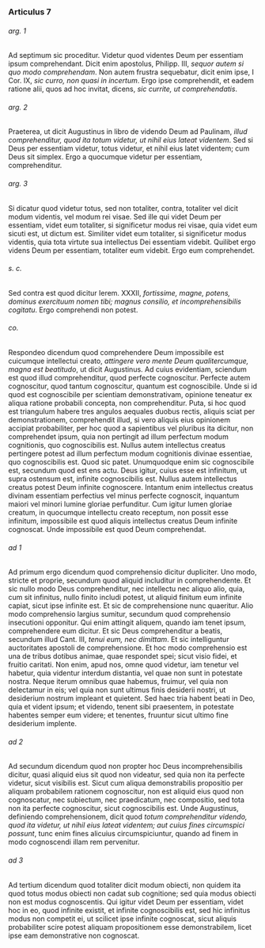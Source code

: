 ### Articulus 7

###### arg. 1
Ad septimum sic proceditur. Videtur quod videntes Deum per essentiam ipsum comprehendant. Dicit enim apostolus, Philipp. III, *sequor autem si quo modo comprehendam*. Non autem frustra sequebatur, dicit enim ipse, I Cor. IX, *sic curro, non quasi in incertum*. Ergo ipse comprehendit, et eadem ratione alii, quos ad hoc invitat, dicens, *sic currite, ut comprehendatis*.

###### arg. 2
Praeterea, ut dicit Augustinus in libro de videndo Deum ad Paulinam, *illud comprehenditur, quod ita totum videtur, ut nihil eius lateat videntem*. Sed si Deus per essentiam videtur, totus videtur, et nihil eius latet videntem; cum Deus sit simplex. Ergo a quocumque videtur per essentiam, comprehenditur.

###### arg. 3
Si dicatur quod videtur totus, sed non totaliter, contra, totaliter vel dicit modum videntis, vel modum rei visae. Sed ille qui videt Deum per essentiam, videt eum totaliter, si significetur modus rei visae, quia videt eum sicuti est, ut dictum est. Similiter videt eum totaliter, si significetur modus videntis, quia tota virtute sua intellectus Dei essentiam videbit. Quilibet ergo videns Deum per essentiam, totaliter eum videbit. Ergo eum comprehendet.

###### s. c.
Sed contra est quod dicitur Ierem. XXXII, *fortissime, magne, potens, dominus exercituum nomen tibi; magnus consilio, et incomprehensibilis cogitatu*. Ergo comprehendi non potest.

###### co.
Respondeo dicendum quod comprehendere Deum impossibile est cuicumque intellectui creato, *attingere vero mente Deum qualitercumque, magna est beatitudo*, ut dicit Augustinus. Ad cuius evidentiam, sciendum est quod illud comprehenditur, quod perfecte cognoscitur. Perfecte autem cognoscitur, quod tantum cognoscitur, quantum est cognoscibile. Unde si id quod est cognoscibile per scientiam demonstrativam, opinione teneatur ex aliqua ratione probabili concepta, non comprehenditur. Puta, si hoc quod est triangulum habere tres angulos aequales duobus rectis, aliquis sciat per demonstrationem, comprehendit illud, si vero aliquis eius opinionem accipiat probabiliter, per hoc quod a sapientibus vel pluribus ita dicitur, non comprehendet ipsum, quia non pertingit ad illum perfectum modum cognitionis, quo cognoscibilis est. Nullus autem intellectus creatus pertingere potest ad illum perfectum modum cognitionis divinae essentiae, quo cognoscibilis est. Quod sic patet. Unumquodque enim sic cognoscibile est, secundum quod est ens actu. Deus igitur, cuius esse est infinitum, ut supra ostensum est, infinite cognoscibilis est. Nullus autem intellectus creatus potest Deum infinite cognoscere. Intantum enim intellectus creatus divinam essentiam perfectius vel minus perfecte cognoscit, inquantum maiori vel minori lumine gloriae perfunditur. Cum igitur lumen gloriae creatum, in quocumque intellectu creato receptum, non possit esse infinitum, impossibile est quod aliquis intellectus creatus Deum infinite cognoscat. Unde impossibile est quod Deum comprehendat.

###### ad 1
Ad primum ergo dicendum quod comprehensio dicitur dupliciter. Uno modo, stricte et proprie, secundum quod aliquid includitur in comprehendente. Et sic nullo modo Deus comprehenditur, nec intellectu nec aliquo alio, quia, cum sit infinitus, nullo finito includi potest, ut aliquid finitum eum infinite capiat, sicut ipse infinite est. Et sic de comprehensione nunc quaeritur. Alio modo comprehensio largius sumitur, secundum quod comprehensio insecutioni opponitur. Qui enim attingit aliquem, quando iam tenet ipsum, comprehendere eum dicitur. Et sic Deus comprehenditur a beatis, secundum illud Cant. III, *tenui eum, nec dimittam*. Et sic intelliguntur auctoritates apostoli de comprehensione. Et hoc modo comprehensio est una de tribus dotibus animae, quae respondet spei; sicut visio fidei, et fruitio caritati. Non enim, apud nos, omne quod videtur, iam tenetur vel habetur, quia videntur interdum distantia, vel quae non sunt in potestate nostra. Neque iterum omnibus quae habemus, fruimur, vel quia non delectamur in eis; vel quia non sunt ultimus finis desiderii nostri, ut desiderium nostrum impleant et quietent. Sed haec tria habent beati in Deo, quia et vident ipsum; et videndo, tenent sibi praesentem, in potestate habentes semper eum videre; et tenentes, fruuntur sicut ultimo fine desiderium implente.

###### ad 2
Ad secundum dicendum quod non propter hoc Deus incomprehensibilis dicitur, quasi aliquid eius sit quod non videatur, sed quia non ita perfecte videtur, sicut visibilis est. Sicut cum aliqua demonstrabilis propositio per aliquam probabilem rationem cognoscitur, non est aliquid eius quod non cognoscatur, nec subiectum, nec praedicatum, nec compositio, sed tota non ita perfecte cognoscitur, sicut cognoscibilis est. Unde Augustinus, definiendo comprehensionem, dicit quod *totum comprehenditur videndo, quod ita videtur, ut nihil eius lateat videntem; aut cuius fines circumspici possunt*, tunc enim fines alicuius circumspiciuntur, quando ad finem in modo cognoscendi illam rem pervenitur.

###### ad 3
Ad tertium dicendum quod totaliter dicit modum obiecti, non quidem ita quod totus modus obiecti non cadat sub cognitione; sed quia modus obiecti non est modus cognoscentis. Qui igitur videt Deum per essentiam, videt hoc in eo, quod infinite existit, et infinite cognoscibilis est, sed hic infinitus modus non competit ei, ut scilicet ipse infinite cognoscat, sicut aliquis probabiliter scire potest aliquam propositionem esse demonstrabilem, licet ipse eam demonstrative non cognoscat.

